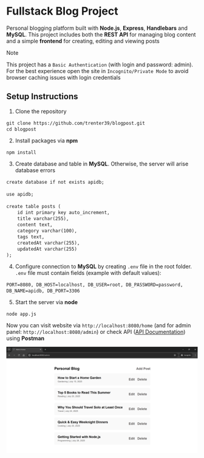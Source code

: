 # Fullstack Blog Project

Personal blogging platform built with **Node.js**, **Express**, **Handlebars** and **MySQL**. This project includes both the **REST API** for managing blog content and a simple **frontend** for creating, editing and viewing posts

> [!NOTE]
> This project has a `Basic Authentication` (with login and password: admin). For the best experience open the site in `Incognito/Private Mode` to avoid browser caching issues with login credentials

## Setup Instructions
1. Clone the repository
```
git clone https://github.com/trenter39/blogpost.git
cd blogpost
```
2. Install packages via **npm**
```
npm install
```
3. Create database and table in **MySQL**. Otherwise, the server will arise database errors
```
create database if not exists apidb;

use apidb;

create table posts (
    id int primary key auto_increment,
    title varchar(255),
    content text,
    category varchar(100),
    tags text,
    createdAt varchar(255),
    updatedAt varchar(255)
);
```
4. Configure connection to **MySQL** by creating `.env` file in the root folder. `.env` file must contain fields (example with default values):
```
PORT=8080, DB_HOST=localhost, DB_USER=root, DB_PASSWORD=password, DB_NAME=apidb, DB_PORT=3306
```
5. Start the server via **node**
```
node app.js
```
Now you can visit website via `http://localhost:8080/home` (and for admin panel: `http://localhost:8080/admin`) or check API ([API Documentation](https://github.com/trenter39/blogrestapi/blob/master/API.md)) using **Postman**

![site preview](https://github.com/trenter39/personalblog/blob/master/media/preview.png)
